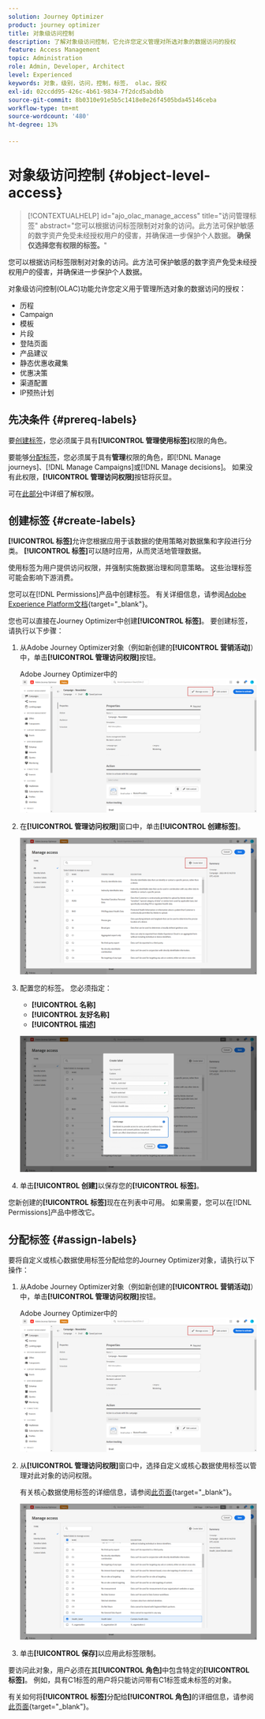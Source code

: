 ```yaml
---
solution: Journey Optimizer
product: journey optimizer
title: 对象级访问控制
description: 了解对象级访问控制，它允许您定义管理对所选对象的数据访问的授权
feature: Access Management
topic: Administration
role: Admin, Developer, Architect
level: Experienced
keywords: 对象，级别，访问，控制，标签， olac，授权
exl-id: 02ccdd95-426c-4b61-9834-7f2dcd5abdbb
source-git-commit: 8b0310e91e5b5c1418e8e26f4505bda45146ceba
workflow-type: tm+mt
source-wordcount: '480'
ht-degree: 13%

---
```


# 对象级访问控制 {#object-level-access}

>[!CONTEXTUALHELP]
>id="ajo_olac_manage_access"
>title="访问管理标签"
>abstract="您可以根据访问标签限制对对象的访问。此方法可保护敏感的数字资产免受未经授权用户的侵害，并确保进一步保护个人数据。 **确保仅选择您有权限的标签。**"

您可以根据访问标签限制对对象的访问。此方法可保护敏感的数字资产免受未经授权用户的侵害，并确保进一步保护个人数据。

对象级访问控制(OLAC)功能允许您定义用于管理所选对象的数据访问的授权：

* 历程
* Campaign
* 模板
* 片段
* 登陆页面
* 产品建议
* 静态优惠收藏集
* 优惠决策
* 渠道配置
* IP预热计划


## 先决条件 {#prereq-labels}

要[创建标签](#create-labels)，您必须属于具有&#x200B;**[!UICONTROL 管理使用标签]**&#x200B;权限的角色。

要能够[分配标签](#assign-labels)，您必须属于具有&#x200B;**管理**&#x200B;权限的角色，即[!DNL Manage journeys]、[!DNL Manage Campaigns]或[!DNL Manage decisions]。 如果没有此权限，**[!UICONTROL 管理访问权限]**&#x200B;按钮将灰显。

可在[此部分](../administration/permissions.md)中详细了解权限。

## 创建标签 {#create-labels}

**[!UICONTROL 标签]**&#x200B;允许您根据应用于该数据的使用策略对数据集和字段进行分类。 **[!UICONTROL 标签]**&#x200B;可以随时应用，从而灵活地管理数据。

使用标签为用户提供访问权限，并强制实施数据治理和同意策略。 这些治理标签可能会影响下游消费。

您可以在[!DNL Permissions]产品中创建标签。 有关详细信息，请参阅[Adobe Experience Platform文档](https://experienceleague.adobe.com/docs/experience-platform/access-control/abac/permissions-ui/labels.html?lang=zh-Hans){target="_blank"}。

您也可以直接在Journey Optimizer中创建&#x200B;**[!UICONTROL 标签]**。 要创建标签，请执行以下步骤：

1. 从Adobe Journey Optimizer对象（例如新创建的&#x200B;**[!UICONTROL 营销活动]**）中，单击&#x200B;**[!UICONTROL 管理访问权限]**&#x200B;按钮。

   Adobe Journey Optimizer中的![管理访问权限按钮](assets/olac_1.png)

1. 在&#x200B;**[!UICONTROL 管理访问权限]**&#x200B;窗口中，单击&#x200B;**[!UICONTROL 创建标签]**。

   ![](assets/olac_2.png)

1. 配置您的标签。 您必须指定：

   * **[!UICONTROL 名称]**
   * **[!UICONTROL 友好名称]**
   * **[!UICONTROL 描述]**

   ![标签配置字段](assets/olac_3.png)

1. 单击&#x200B;**[!UICONTROL 创建]**&#x200B;以保存您的&#x200B;**[!UICONTROL 标签]**。

您新创建的&#x200B;**[!UICONTROL 标签]**&#x200B;现在在列表中可用。 如果需要，您可以在[!DNL Permissions]产品中修改它。

## 分配标签 {#assign-labels}

要将自定义或核心数据使用标签分配给您的Journey Optimizer对象，请执行以下操作：

1. 从Adobe Journey Optimizer对象（例如新创建的&#x200B;**[!UICONTROL 营销活动]**）中，单击&#x200B;**[!UICONTROL 管理访问权限]**&#x200B;按钮。

   Adobe Journey Optimizer中的![管理访问权限按钮](assets/olac_1.png)

1. 从&#x200B;**[!UICONTROL 管理访问权限]**&#x200B;窗口中，选择自定义或核心数据使用标签以管理对此对象的访问权限。

   有关核心数据使用标签的详细信息，请参阅[此页面](https://experienceleague.adobe.com/docs/experience-platform/data-governance/labels/reference.html?lang=zh-Hans){target="_blank"}。

   ![](assets/olac_4.png)

1. 单击&#x200B;**[!UICONTROL 保存]**&#x200B;以应用此标签限制。

要访问此对象，用户必须在其&#x200B;**[!UICONTROL 角色]**&#x200B;中包含特定的&#x200B;**[!UICONTROL 标签]**。 例如，具有C1标签的用户将只能访问带有C1标签或未标签的对象。

有关如何将&#x200B;**[!UICONTROL 标签]**&#x200B;分配给&#x200B;**[!UICONTROL 角色]**&#x200B;的详细信息，请参阅[此页面](https://experienceleague.adobe.com/docs/experience-platform/access-control/abac/permissions-ui/permissions.html?lang=zh-Hans#manage-labels-for-a-role){target="_blank"}。
